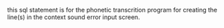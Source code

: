 this sql statement is for the phonetic transcrition program for creating the line(s) in the context sound error input screen.
